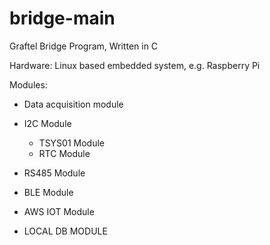 # bridge-main
Graftel Bridge Program, Written in C

Hardware: Linux based embedded system, e.g. Raspberry Pi

Modules:

- Data acquisition module

- I2C Module
   - TSYS01 Module
   - RTC Module

- RS485 Module

- BLE Module

- AWS IOT Module

- LOCAL DB MODULE
